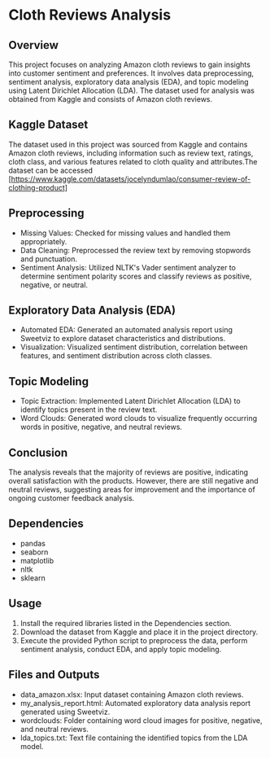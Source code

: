 # Cloth Reviews Analysis

## Overview

This project focuses on analyzing Amazon cloth reviews to gain insights into customer sentiment and preferences. It involves data preprocessing, sentiment analysis, exploratory data analysis (EDA), and topic modeling using Latent Dirichlet Allocation (LDA). The dataset used for analysis was obtained from Kaggle and consists of Amazon cloth reviews.

## Kaggle Dataset

The dataset used in this project was sourced from Kaggle and contains Amazon cloth reviews, including information such as review text, ratings, cloth class, and various features related to cloth quality and attributes.The dataset can be accessed [https://www.kaggle.com/datasets/jocelyndumlao/consumer-review-of-clothing-product]

## Preprocessing

- Missing Values: Checked for missing values and handled them appropriately.
- Data Cleaning: Preprocessed the review text by removing stopwords and punctuation.
- Sentiment Analysis: Utilized NLTK's Vader sentiment analyzer to determine sentiment polarity scores and classify reviews as positive, negative, or neutral.

## Exploratory Data Analysis (EDA)

- Automated EDA: Generated an automated analysis report using Sweetviz to explore dataset characteristics and distributions.
- Visualization: Visualized sentiment distribution, correlation between features, and sentiment distribution across cloth classes.

## Topic Modeling

- Topic Extraction: Implemented Latent Dirichlet Allocation (LDA) to identify topics present in the review text.
- Word Clouds: Generated word clouds to visualize frequently occurring words in positive, negative, and neutral reviews.

## Conclusion

The analysis reveals that the majority of reviews are positive, indicating overall satisfaction with the products. However, there are still negative and neutral reviews, suggesting areas for improvement and the importance of ongoing customer feedback analysis.

## Dependencies

- pandas
- seaborn
- matplotlib
- nltk
- sklearn

## Usage

1. Install the required libraries listed in the Dependencies section.
2. Download the dataset from Kaggle and place it in the project directory.
3. Execute the provided Python script to preprocess the data, perform sentiment analysis, conduct EDA, and apply topic modeling.

## Files and Outputs

- data_amazon.xlsx: Input dataset containing Amazon cloth reviews.
- my_analysis_report.html: Automated exploratory data analysis report generated using Sweetviz.
- wordclouds: Folder containing word cloud images for positive, negative, and neutral reviews.
- lda_topics.txt: Text file containing the identified topics from the LDA model.
